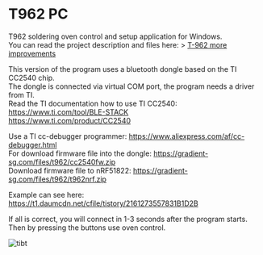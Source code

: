 # T962 PC
T962 soldering oven control and setup application for Windows.  
You can read the project description and files here: > [T-962 more improvements](https://en.gradient-sg.com/t962/)  

This version of the program uses a bluetooth dongle based on the TI CC2540 chip.   
The dongle is connected via virtual COM port, the program needs a driver from TI.   
Read the TI documentation how to use TI CC2540:    
https://www.ti.com/tool/BLE-STACK    
https://www.ti.com/product/CC2540    
   

Use a TI cc-debugger programmer: https://www.aliexpress.com/af/cc-debugger.html  
For download firmware file into the dongle: https://gradient-sg.com/files/t962/cc2540fw.zip  
Download firmware file to nRF51822: https://gradient-sg.com/files/t962/t962nrf.zip

Example can see here: https://t1.daumcdn.net/cfile/tistory/2161273557831B1D2B

If all is correct, you will connect in 1-3 seconds after the program starts. 
Then by pressing the buttons use oven control. 

![tibt](https://user-images.githubusercontent.com/13213368/205233465-f96a94d3-7341-4a24-a69e-5be093637277.png)
